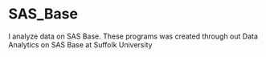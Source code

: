 # SAS_Base
I analyze data on SAS Base. These programs was created through out Data Analytics on SAS Base at Suffolk University 
